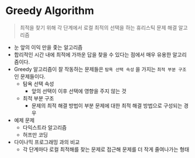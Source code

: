 # Greedy Algorithm

> 최적을 찾기 위해 각 단계에서 로컬 최적의 선택을 하는 휴리스틱 문제 해결 알고리즘

* 눈 앞의 이익 만을 좇는 알고리즘
* 합리적인 시간 내에 최적에 가까운 답을 찾을 수 있다는 점에서 매우 유용한 알고리즘이다.
* Greedy 알고리즘이 잘 작동하는 문제들은 `탐욕 선택 속성` 을 가지는 `최적 부분 구조` 인 문제들이다.
  * 탐욕 선택 속성
    * 앞의 선택이 이후 선택에 영향을 주지 않는 것
  * 최적 부분 구조
    * 문제의 최적 해결 방법이 부분 문제에 대한 최적 해결 방법으로 구성되는 경우
* 예제 문제
  * 다익스트라 알고리즘
  * 허프만 코딩
* 다이나믹 프로그래밍 과의 비교
  * 각 단계마다 로컬 최적해를 찾는 문제로 접근해 문제를 더 작게 줄여나가는 형태